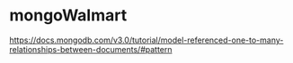 # mongoWalmart
https://docs.mongodb.com/v3.0/tutorial/model-referenced-one-to-many-relationships-between-documents/#pattern
